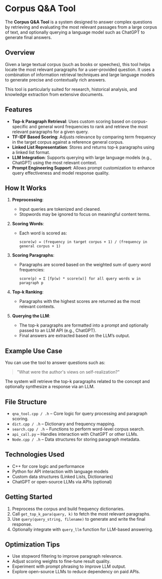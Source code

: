 # Corpus Q&A Tool

The **Corpus Q&A Tool** is a system designed to answer complex questions by retrieving and evaluating the most relevant passages from a large corpus of text, and optionally querying a language model such as ChatGPT to generate final answers.

## Overview

Given a large textual corpus (such as books or speeches), this tool helps locate the most relevant paragraphs for a user-provided question. It uses a combination of information retrieval techniques and large language models to generate precise and contextually rich answers.

This tool is particularly suited for research, historical analysis, and knowledge extraction from extensive documents.

## Features

- **Top-k Paragraph Retrieval**: Uses custom scoring based on corpus-specific and general word frequencies to rank and retrieve the most relevant paragraphs for a given query.
- **TF-IDF Based Scoring**: Adjusts relevance by comparing term frequency in the target corpus against a reference general corpus.
- **Linked List Representation**: Stores and returns top-k paragraphs using a linked list format.
- **LLM Integration**: Supports querying with large language models (e.g., ChatGPT) using the most relevant context.
- **Prompt Engineering Support**: Allows prompt customization to enhance query effectiveness and model response quality.

## How It Works

1. **Preprocessing**:
   - Input queries are tokenized and cleaned.
   - Stopwords may be ignored to focus on meaningful content terms.

2. **Scoring Words**:
   - Each word is scored as:
     ```
     score(w) = (frequency in target corpus + 1) / (frequency in general corpus + 1)
     ```

3. **Scoring Paragraphs**:
   - Paragraphs are scored based on the weighted sum of query word frequencies:
     ```
     score(p) = Σ [fp(w) * score(w)] for all query words w in paragraph p
     ```

4. **Top-k Ranking**:
   - Paragraphs with the highest scores are returned as the most relevant contexts.

5. **Querying the LLM**:
   - The top-k paragraphs are formatted into a prompt and optionally passed to an LLM API (e.g., ChatGPT).
   - Final answers are extracted based on the LLM’s output.

## Example Use Case

You can use the tool to answer questions such as:

> "What were the author's views on self-realization?"

The system will retrieve the top-k paragraphs related to the concept and optionally synthesize a response via an LLM.

## File Structure

- `qna_tool.cpp / .h` – Core logic for query processing and paragraph scoring.
- `dict.cpp / .h` – Dictionary and frequency mapping.
- `search.cpp / .h` – Functions to perform word-level corpus search.
- `api_call.py` – Handles interaction with ChatGPT or other LLMs.
- `Node.cpp / .h` – Data structures for storing paragraph metadata.

## Technologies Used

- C++ for core logic and performance
- Python for API interaction with language models
- Custom data structures (Linked Lists, Dictionaries)
- ChatGPT or open-source LLMs via APIs (optional)

## Getting Started

1. Preprocess the corpus and build frequency dictionaries.
2. Call `get_top_k_para(query, k)` to fetch the most relevant paragraphs.
3. Use `query(query_string, filename)` to generate and write the final response.
4. Optionally integrate with `query_llm` function for LLM-based answering.

## Optimization Tips

- Use stopword filtering to improve paragraph relevance.
- Adjust scoring weights to fine-tune result quality.
- Experiment with prompt phrasing to improve LLM output.
- Explore open-source LLMs to reduce dependency on paid APIs.
